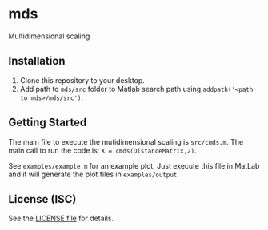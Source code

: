 # mds

Multidimensional scaling

## Installation

1. Clone this repository to your desktop.
2. Add path to `mds/src` folder to Matlab search path using `addpath('<path to mds>/mds/src')`.

## Getting Started

The main file to execute the mutidimensional scaling is `src/cmds.m`.
The main call to run the code is: `X = cmds(DistanceMatrix,2)`.

See `examples/example.m` for an example plot. Just execute this file in MatLab and it will generate the plot files in `examples/output`.

## License (ISC)

See the [LICENSE file](LICENSE) for details.